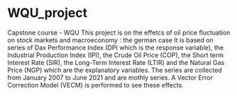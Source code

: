 # WQU_project
Capstone course - WQU
This project is on the effetcs of oil price fluctuation on stock markets and macroeconomy : the german case
It is based on series of Dax Performance Index (DPI which is the response variable), the Industrial Production Index (IPI), the Crude Oil Price (COP), the Short term Interest Rate (SIR), the Long-Term Interest Rate (LTIR) and the Natural Gas Price (NGP) which are the  explanatory variables.
The series are collected from January 2007 to June 2021 and are mothly series.
A Vector Error Correction Model (VECM) is performed to see these effects.
